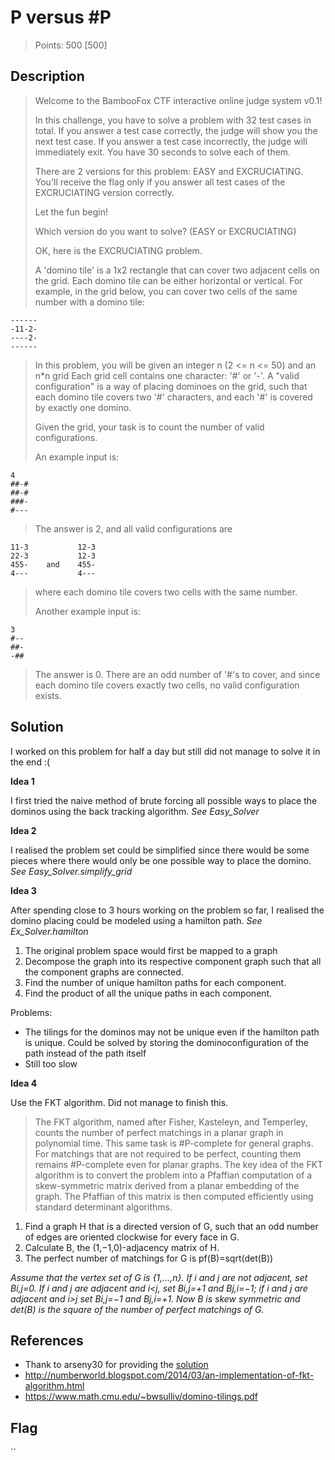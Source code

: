 # P versus #P

> Points: 500 [500]

## Description

> Welcome to the BambooFox CTF interactive online judge system v0.1!
> 
> In this challenge, you have to solve a problem with 32 test cases in total.
> If you answer a test case correctly, the judge will show you the next test case.
> If you answer a test case incorrectly, the judge will immediately exit.
> You have 30 seconds to solve each of them.
> 
> There are 2 versions for this problem: EASY and EXCRUCIATING.
> You'll receive the flag only if you answer all test cases of the EXCRUCIATING
> version correctly.
> 
> Let the fun begin!
> 
> Which version do you want to solve? (EASY or EXCRUCIATING)
> 
> OK, here is the EXCRUCIATING problem.
> 
> A 'domino tile' is a 1x2 rectangle that can cover two adjacent cells on the
> grid. Each domino tile can be either horizontal or vertical. For example, in
> the grid below, you can cover two cells of the same number with a domino tile:
```
------
-11-2-
----2-
------
```

> In this problem, you will be given an integer n (2 <= n <= 50) and an n*n grid
> Each grid cell contains one character: '#' or '-'. A "valid configuration" is a
> way of placing dominoes on the grid, such that each domino tile covers two '#'
> characters, and each '#' is covered by exactly one domino.
> 
> Given the grid, your task is to count the number of valid configurations.
> 
> An example input is:
```
4
##-#
##-#
###-
#---
```
> The answer is 2, and all valid configurations are
```
11-3           12-3
22-3           12-3
455-    and    455-
4---           4---
```
> where each domino tile covers two cells with the same number.
> 
> Another example input is:
```
3
#--
##-
-##
```
> The answer is 0. There are an odd number of '#'s to cover, and since each domino
> tile covers exactly two cells, no valid configuration exists.

## Solution

I worked on this problem for half a day but still did not manage to solve it in the end :(

**Idea 1**

I first tried the naive method of brute forcing all possible ways to place the dominos using the back tracking algorithm. *See Easy_Solver*

**Idea 2**

I realised the problem set could be simplified since there would be some pieces where there would only be one possible way to place the domino. *See Easy_Solver.simplify_grid*

**Idea 3**

After spending close to 3 hours working on the problem so far, I realised the domino placing could be modeled using a hamilton path. *See Ex_Solver.hamilton*
1. The original problem space would first be mapped to a graph
2. Decompose the graph into its respective component graph such that all the component graphs are connected.
3. Find the number of unique hamilton paths for each component.
4. Find the product of all the unique paths in each component.

Problems:
* The tilings for the dominos may not be unique even if the hamilton path is unique. Could be solved by storing the dominoconfiguration of the path instead of the path itself
* Still too slow

**Idea 4**

Use the FKT algorithm. Did not manage to finish this.
> The FKT algorithm, named after Fisher, Kasteleyn, and Temperley, counts the number of perfect matchings in a planar graph in polynomial time. 
> This same task is #P-complete for general graphs. For matchings that are not required to be perfect, counting them remains #P-complete even for planar graphs. 
> The key idea of the FKT algorithm is to convert the problem into a Pfaffian computation of a skew-symmetric matrix derived from a planar embedding of the graph. 
> The Pfaffian of this matrix is then computed efficiently using standard determinant algorithms.

1. Find a graph H that is a directed version of G, such that an odd number of edges are oriented clockwise for every face in G.
2. Calculate B, the (1,−1,0)-adjacency matrix of H.
3. The perfect number of matchings for G is pf(B)=sqrt(det(B))

*Assume that the vertex set of G is {1,…,n}. If i and j are not adjacent, set Bi,j=0. If i and j are adjacent and i<j, set Bi,j=+1 and Bj,i=−1; if i and j are adjacent and i>j set Bi,j=−1 and Bj,i=+1. Now B is skew symmetric and det(B) is the square of the number of perfect matchings of G.*

## References
* Thank to arseny30 for providing the [solution](FKT.py)
* http://numberworld.blogspot.com/2014/03/an-implementation-of-fkt-algorithm.html
* https://www.math.cmu.edu/~bwsulliv/domino-tilings.pdf


## Flag
``